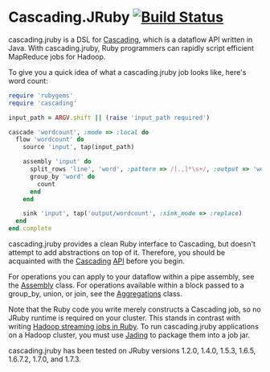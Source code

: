 # Cascading.JRuby [![Build Status](https://secure.travis-ci.org/mrwalker/cascading.jruby.png)](http://travis-ci.org/mrwalker/cascading.jruby)

cascading.jruby is a DSL for [Cascading](http://www.cascading.org/), which is a dataflow API written in Java.  With cascading.jruby, Ruby programmers can rapidly script efficient MapReduce jobs for Hadoop.

To give you a quick idea of what a cascading.jruby job looks like, here's word count:

```ruby
require 'rubygems'
require 'cascading'

input_path = ARGV.shift || (raise 'input_path required')

cascade 'wordcount', :mode => :local do
  flow 'wordcount' do
    source 'input', tap(input_path)

    assembly 'input' do
      split_rows 'line', 'word', :pattern => /[.,]*\s+/, :output => 'word'
      group_by 'word' do
        count
      end
    end

    sink 'input', tap('output/wordcount', :sink_mode => :replace)
  end
end.complete
```

cascading.jruby provides a clean Ruby interface to Cascading, but doesn't attempt to add abstractions on top of it.  Therefore, you should be acquainted with the [Cascading](http://docs.cascading.org/cascading/2.0/userguide/html/) [API](http://docs.cascading.org/cascading/2.0/javadoc/) before you begin.

For operations you can apply to your dataflow within a pipe assembly, see the [Assembly](http://rubydoc.info/gems/cascading.jruby/0.0.10/Cascading/Assembly) class.  For operations available within a block passed to a group_by, union, or join, see the [Aggregations](http://rubydoc.info/gems/cascading.jruby/0.0.10/Cascading/Aggregations) class.

Note that the Ruby code you write merely constructs a Cascading job, so no JRuby runtime is required on your cluster.  This stands in contrast with writing [Hadoop streaming jobs in Ruby](http://www.quora.com/How-do-the-different-options-for-Ruby-on-Hadoop-compare).  To run cascading.jruby applications on a Hadoop cluster, you must use [Jading](https://github.com/etsy/jading) to package them into a job jar.

cascading.jruby has been tested on JRuby versions 1.2.0, 1.4.0, 1.5.3, 1.6.5, 1.6.7.2, 1.7.0, and 1.7.3.
